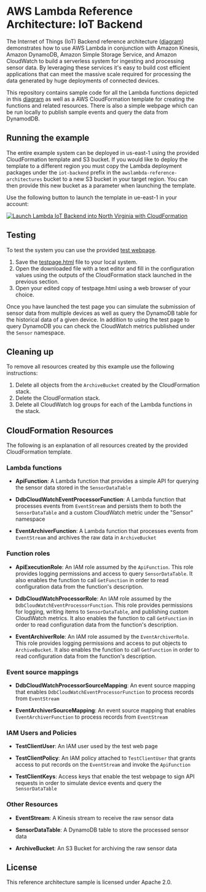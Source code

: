 # AWS Lambda Reference Architecture:  IoT Backend

The Internet of Things (IoT) Backend reference architecture ([diagram](https://s3.amazonaws.com/awslambda-reference-architectures/iot-backend/lambda-refarch-iotbackend.pdf)) demonstrates how to use AWS Lambda in conjunction with Amazon Kinesis, Amazon DynamoDB, Amazon Simple Storage Service, and Amazon CloudWatch to build a serverless system for ingesting and processing sensor data. By leveraging these services it's easy to build cost efficient applications that can meet the massive scale required for processing the data generated by huge deployments of connected devices.

This repository contains sample code for all the Lambda functions depicted in this [diagram](https://s3.amazonaws.com/awslambda-reference-architectures/iot-backend/lambda-refarch-iotbackend.pdf) as well as a AWS CloudFormation template for creating the functions and related resources. There is also a simple webpage which can be run locally to publish sample events and query the data from DynamodDB.

## Running the example

The entire example system can be deployed in us-east-1 using the provided CloudFormation template and S3 bucket. If you would like to deploy the template to a different region you must copy the Lambda deployment packages under the `iot-backend` prefix in the `awslambda-reference-architectures` bucket to a new S3 bucket in your target region. You can then provide this new bucket as a parameter when launching the template.

Use the following button to launch the template in ue-east-1 in your account:

[![Launch Lambda IoT Backend into North Virginia with CloudFormation](http://docs.aws.amazon.com/AWSCloudFormation/latest/UserGuide/images/cloudformation-launch-stack-button.png)](https://console.aws.amazon.com/cloudformation/home?region=us-east-1#/stacks/new?stackName=lambda-iot-backend&templateURL=https://s3.amazonaws.com/awslambda-reference-architectures/iot-backend/lambda_iot_backend.template)

## Testing

To test the system you can use the provided [test webpage](testpage.html).

1. Save the [testpage.html](testpage.html) file to your local system.
1. Open the downloaded file with a text editor and fill in the configuration values using the outputs of the CloudFormation stack launched in the previous section.
1. Open your edited copy of testpage.html using a web browser of your choice.

Once you have launched the test page you can simulate the submission of sensor data from multiple devices as well as query the DynamoDB table for the historical data of a given device. In addition to using the test page to query DynamoDB you can check the CloudWatch metrics published under the `Sensor` namespace.

## Cleaning up

To remove all resources created by this example use the following instructions:

1. Delete all objects from the `ArchiveBucket` created by the CloudFormation stack.
1. Delete the CloudFormation stack.
1. Delete all CloudWatch log groups for each of the Lambda functions in the stack.

## CloudFormation Resources

The following is an explanation of all resources created by the provided CloudFormation template.

### Lambda functions

- **ApiFunction**: A Lambda function that provides a simple API for querying the sensor data stored in the `SensorDataTable`

- **DdbCloudWatchEventProcessorFunction**: A Lambda function that processes events from `EventStream` and persists them to both the `SensorDataTable` and a custom CloudWatch metric under the "Sensor" namespace

- **EventArchiverFunction**: A Lambda function that processes events from `EventStream` and archives the raw data in `ArchiveBucket`


### Function roles

- **ApiExecutionRole**: An IAM role assumed by the `ApiFunction`. This role provides logging permissions and access to query `SensorDataTable`. It also enables the function to call `GetFunction` in order to read configuration data from the function's description.

- **DdbCloudWatchProcessorRole**: An IAM role assumed by the `DdbCloudWatchEventProcessorFunction`. This role provides permissions for logging, writing items to `SensorDataTable`, and publishing custom CloudWatch metrics. It also enables the function to call `GetFunction` in order to read configuration data from the function's description.

- **EventArchiverRole**: An IAM role assumed by the `EventArchiverRole`. This role provides logging permissions and access to put objects to `ArchiveBucket`. It also enables the function to call `GetFunction` in order to read configuration data from the function's description.

### Event source mappings

- **DdbCloudWatchProcessorSourceMapping**: An event source mapping that enables `DdbCloudWatchEventProcessorFunction` to process records from `EventStream`

- **EventArchiverSourceMapping**: An event source mapping that enables `EventArchiverFunction` to process records from `EventStream`

### IAM Users and Policies

- **TestClientUser**: An IAM user used by the test web page

- **TestClientPolicy**: An IAM policy attached to `TestClientUser` that grants access to put records on the `EventStream` and invoke the `ApiFunction`

- **TestClientKeys**: Access keys that enable the test webpage to sign API requests in order to simulate device events and query the `SensorDataTable`


### Other Resources

- **EventStream**: A Kinesis stream to receive the raw sensor data

- **SensorDataTable**: A DynamoDB table to store the processed sensor data

- **ArchiveBucket**: An S3 Bucket for archiving the raw sensor data


## License

This reference architecture sample is licensed under Apache 2.0.
